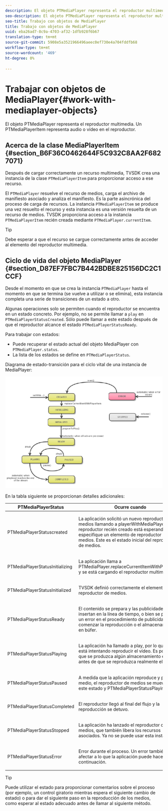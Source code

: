```yaml
---
description: El objeto PTMediaPlayer representa el reproductor multimedia. Un PTMediaPlayerItem representa audio o vídeo en el reproductor.
seo-description: El objeto PTMediaPlayer representa el reproductor multimedia. Un PTMediaPlayerItem representa audio o vídeo en el reproductor.
seo-title: Trabajo con objetos de MediaPlayer
title: Trabajo con objetos de MediaPlayer
uuid: eba26ad7-8c9a-4703-af32-1dfb928f6b67
translation-type: tm+mt
source-git-commit: 5908e5a3521966496aeec0ef730e4a704fddfb68
workflow-type: tm+mt
source-wordcount: '469'
ht-degree: 0%

---
```



# Trabajar con objetos de MediaPlayer{#work-with-mediaplayer-objects}

El objeto PTMediaPlayer representa el reproductor multimedia. Un PTMediaPlayerItem representa audio o vídeo en el reproductor.

## Acerca de la clase MediaPlayerItem {#section_B6F36C0462644F5C932C8AA2F6827071}

Después de cargar correctamente un recurso multimedia, TVSDK crea una instancia de la clase `PTMediaPlayerItem` para proporcionar acceso a ese recurso.

El `PTMediaPlayer` resuelve el recurso de medios, carga el archivo de manifiesto asociado y analiza el manifiesto. Es la parte asincrónica del proceso de carga de recursos. La instancia `PTMediaPlayerItem` se produce una vez resuelto el recurso y esta instancia es una versión resuelta de un recurso de medios. TVSDK proporciona acceso a la instancia `PTMediaPlayerItem` recién creada mediante `PTMediaPlayer.currentItem`.

>[!TIP]
>
>Debe esperar a que el recurso se cargue correctamente antes de acceder al elemento del reproductor multimedia.

## Ciclo de vida del objeto MediaPlayer {#section_D87EF7FBC7B442BDBE825156DC2C1CCF}

Desde el momento en que se crea la instancia `PTMediaPlayer` hasta el momento en que se termina (se vuelve a utilizar o se elimina), esta instancia completa una serie de transiciones de un estado a otro.

Algunas operaciones solo se permiten cuando el reproductor se encuentra en un estado concreto. Por ejemplo, no se permite llamar a `play` en `PTMediaPlayerStatusCreated`. Sólo puede llamar a este estado después de que el reproductor alcance el estado `PTMediaPlayerStatusReady`.

Para trabajar con estados:

* Puede recuperar el estado actual del objeto MediaPlayer con `PTMediaPlayer.status`.
* La lista de los estados se define en `PTMediaPlayerStatus`.

Diagrama de estado-transición para el ciclo vital de una instancia de MediaPlayer:
<!--<a id="fig_1C55DE3F186F4B36AFFDCDE90379534C"></a>-->

![](assets/player-state-transitions-diagram-ios2_web.png)

En la tabla siguiente se proporcionan detalles adicionales:

<table id="table_426F0093E4214EA88CD72A7796B58DFD"> 
 <thead> 
  <tr> 
   <th colname="col1" class="entry"> PTMediaPlayerStatus </th> 
   <th colname="col2" class="entry"> Ocurre cuando </th> 
  </tr> 
 </thead>
 <tbody> 
  <tr> 
   <td colname="col1"> <p><span class="codeph"> PTMediaPlayerStatuscreated</span> </p> </td> 
   <td colname="col2"> <p>La aplicación solicitó un nuevo reproductor de medios llamando a <span class="codeph"> playerWithMediaPlayerItem</span>. El reproductor recién creado está esperando a que especifique un elemento de reproductor de medios. Este es el estado inicial del reproductor de medios. </p> </td> 
  </tr> 
  <tr> 
   <td colname="col1"> <p> <span class="codeph"> PTMediaPlayerStatusInitializing</span> </p> </td> 
   <td colname="col2"> <p>La aplicación llama a <span class="codeph"> PTMediaPlayer.replaceCurrentItemWithPlayerItem</span> y se está cargando el reproductor multimedia. </p> </td> 
  </tr> 
  <tr> 
   <td colname="col1"> <p><span class="codeph"> PTMediaPlayerStatusInitialized</span> </p> </td> 
   <td colname="col2"> <p>TVSDK definió correctamente el elemento del reproductor de medios. </p> </td> 
  </tr> 
  <tr> 
   <td colname="col1"> <p> <span class="codeph"> PTMediaPlayerStatusReady</span> </p> </td> 
   <td colname="col2"> <p>El contenido se prepara y las publicidades se insertan en la línea de tiempo, o bien se produce un error en el procedimiento de publicidad. Puede comenzar la reproducción o el almacenamiento en búfer. </p> </td> 
  </tr> 
  <tr> 
   <td colname="col1"> <p><span class="codeph"> PTMediaPlayerStatusPlaying</span> </p> </td> 
   <td colname="col2"> <p>La aplicación ha llamado a <span class="codeph"> play</span>, por lo que TVSDK está intentando reproducir el vídeo. Es posible que se produzca algún almacenamiento en búfer antes de que se reproduzca realmente el vídeo. </p> </td> 
  </tr> 
  <tr> 
   <td colname="col1"> <p><span class="codeph"> PTMediaPlayerStatusPaused</span> </p> </td> 
   <td colname="col2"> <p>A medida que la aplicación reproduce y pausa el medio, el reproductor de medios se mueve entre este estado y <span class="codeph"> PTMediaPlayerStatusPlaying</span>. </p> </td> 
  </tr> 
  <tr> 
   <td colname="col1"> <p><span class="codeph"> PTMediaPlayerStatusCompleted</span> </p> </td> 
   <td colname="col2"> <p>El reproductor llegó al final del flujo y la reproducción se detuvo. </p> </td> 
  </tr> 
  <tr> 
   <td colname="col1"> <p><span class="codeph"> PTMediaPlayerStatusStopped</span> </p> </td> 
   <td colname="col2"> <p>La aplicación ha lanzado el reproductor de medios, que también libera los recursos asociados. Ya no se puede usar esta instancia </p> </td> 
  </tr> 
  <tr> 
   <td colname="col1"> <p><span class="codeph"> PTMediaPlayerStatusError</span> </p> </td> 
   <td colname="col2"> <p>Error durante el proceso. Un error también puede afectar a lo que la aplicación puede hacer a continuación. </p> </td> 
  </tr> 
 </tbody> 
</table>

>[!TIP]
>
>Puede utilizar el estado para proporcionar comentarios sobre el proceso (por ejemplo, un control giratorio mientras espera el siguiente cambio de estado) o para dar el siguiente paso en la reproducción de los medios, como esperar al estado adecuado antes de llamar al siguiente método.

